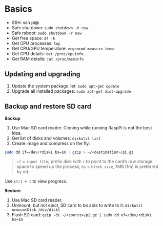 # Basics

- SSH: ssh pi@<IP>
- Safe shutdown: `sudo shutdown -h now`
- Safe reboot: `sudo shutdown -r now`
- Get free space: `df -h`
- Get CPU processes: `top`
- Get CPU/GPU temperature: `vcgencmd measure_temp`
- Get CPU details: `cat /proc/cpuinfo`
- Get RAM details: `cat /proc/meminfo`

## Updating and upgrading

1. Update the system package list: `sudo apt-get update`
2. Upgrade all installed packages: `sudo apt-get dist-upgrade`

## Backup and restore SD card

**Backup**

1. Use Mac SD card reader. Cloning while running RaspPi is not the best idea.
2. Get list of disks and volumes: `diskutil list`
3. Create image and compress on the fly:

```sh
sudo dd if=/dev/rdisk1 bs=1m | gzip > ~/<destination>/pi.gz
```

> `if` = `input file`; prefix disk with `r` to point to the card’s raw storage space to speed up the process; `bs` = `block size`, 1MB (1m) is preferred by dd.

Use `ctrl + t` to view progress.

**Restore**

1. Use Mac SD card reader.
2. Unmount, but not eject, SD card to be able to write to it: `diskutil unmountDisk /dev/disk1`
3. Flash SD card: `gzip -dc ~/<source>/pi.gz | sudo dd of=/dev/rdisk1 bs=1m`